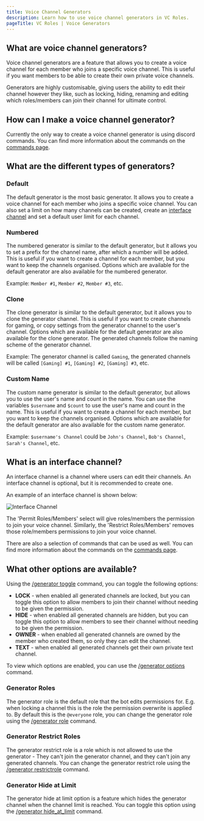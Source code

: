 ```yaml
---
title: Voice Channel Generators
description: Learn how to use voice channel generators in VC Roles.
pageTitle: VC Roles | Voice Generators
---
```


## What are voice channel generators?

Voice channel generators are a feature that allows you to create a voice channel for each member who joins a specific voice channel. This is useful if you want members to be able to create their own private voice channels.

Generators are highly customisable, giving users the ability to edit their channel however they like, such as locking, hiding, renaming and editing which roles/members can join their channel for ultimate control.

## How can I make a voice channel generator?

Currently the only way to create a voice channel generator is using discord commands. You can find more information about the commands on the [commands page](/docs/commands/generators).

## What are the different types of generators?

### Default

The default generator is the most basic generator. It allows you to create a voice channel for each member who joins a specific voice channel. You can also set a limit on how many channels can be created, create an [interface channel](#what-is-an-interface-channel) and set a default user limit for each channel.

### Numbered

The numbered generator is similar to the default generator, but it allows you to set a prefix for the channel name, after which a number will be added. This is useful if you want to create a channel for each member, but you want to keep the channels organised. Options which are available for the default generator are also available for the numbered generator.

Example: `Member #1`, `Member #2`, `Member #3`, etc.

### Clone

The clone generator is similar to the default generator, but it allows you to clone the generator channel. This is useful if you want to create channels for gaming, or copy settings from the generator channel to the user's channel. Options which are available for the default generator are also available for the clone generator. The generated channels follow the naming scheme of the generator channel.

Example: The generator channel is called `Gaming`, the generated channels will be called `[Gaming] #1`, `[Gaming] #2`, `[Gaming] #3`, etc.

### Custom Name

The custom name generator is similar to the default generator, but allows you to use the user's name and count in the name. You can use the variables `$username` and `$count` to use the user's name and count in the name. This is useful if you want to create a channel for each member, but you want to keep the channels organised. Options which are available for the default generator are also available for the custom name generator.

Example: `$username's Channel` could be `John's Channel`, `Bob's Channel`, `Sarah's Channel`, etc.

## What is an interface channel?

An interface channel is a channel where users can edit their channels. An interface channel is optional, but it is recommended to create one.

An example of an interface channel is shown below:

![Interface Channel](/assets/interface-channel.png)

The 'Permit Roles/Members' select will give roles/members the permission to join your voice channel. Similarly, the 'Restrict Roles/Members' removes those role/members permissions to join your voice channel.

There are also a selection of commands that can be used as well. You can find more information about the commands on the [commands page](/docs/commands/interface-commands).

## What other options are available?

Using the [/generator toggle](/docs/commands/generators#generator-toggle) command, you can toggle the following options:

-   **LOCK** - when enabled all generated channels are locked, but you can toggle this option to allow members to join their channel without needing to be given the permission.
-   **HIDE** - when enabled all generated channels are hidden, but you can toggle this option to allow members to see their channel without needing to be given the permission.
-   **OWNER** - when enabled all generated channels are owned by the member who created them, so only they can edit the channel.
-   **TEXT** - when enabled all generated channels get their own private text channel.

To view which options are enabled, you can use the [/generator options](/docs/commands/generators#generator-options) command.

### Generator Roles

The generator role is the default role that the bot edits permissions for. E.g. when locking a channel this is the role the permission overwrite is applied to. By default this is the `@everyone` role, you can change the generator role using the [/generator role](/docs/commands/generators#generator-role) command.

### Generator Restrict Roles

The generator restrict role is a role which is not allowed to use the generator - They can't join the generator channel, and they can't join any generated channels. You can change the generator restrict role using the [/generator restrictrole](/docs/commands/generators#generator-restrictrole) command.

### Generator Hide at Limit

The generator hide at limit option is a feature which hides the generator channel when the channel limit is reached. You can toggle this option using the [/generator hide_at_limit](/docs/commands/generators#generator-hide_at_limit) command.
